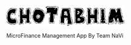 ![alt text](https://github.com/M-R-D-G/chotaBHIM/blob/master/image.png)

MicroFinance Management App By Team NaVi


